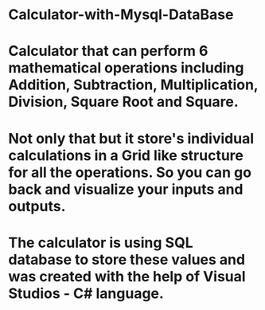 # Calculator-with-Mysql-DataBase

# Calculator that can perform 6 mathematical operations including Addition, Subtraction, Multiplication, Division, Square Root and Square.
# Not only that but it store's individual calculations in a Grid like structure for all the operations. So you can go back and visualize your inputs and outputs.
# The calculator is using SQL database to store these values and was created with the help of Visual Studios - C# language.
